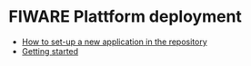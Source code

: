 # FIWARE Plattform deployment


- [How to set-up a new application in the repository](./documentation/APP_SETUP.md)
- [Getting started](./documentation/GETTING_STARTED.md)